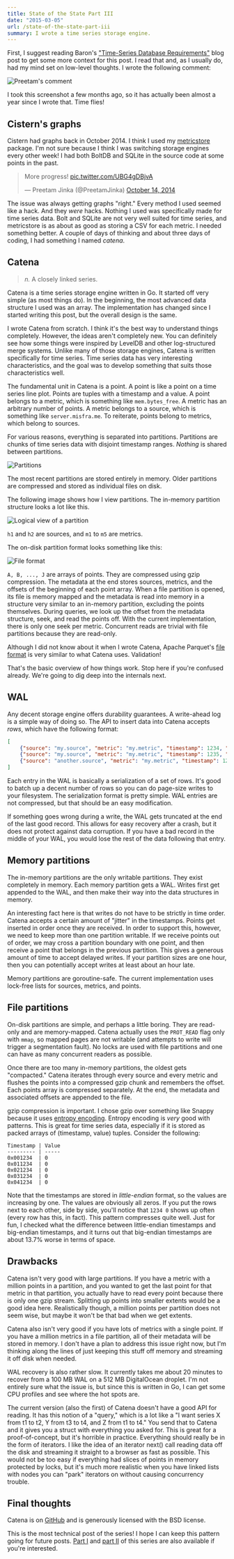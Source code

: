 ```yaml
---
title: State of the State Part III
date: "2015-03-05"
url: /state-of-the-state-part-iii
summary: I wrote a time series storage engine.
---
```


First, I suggest reading Baron's ["Time-Series Database Requirements"](http://www.xaprb.com/blog/2014/06/08/time-series-database-requirements/) blog post to get some more context for this post. I read that and, as I usually do, had my mind set on low-level thoughts. I wrote the following comment:

![Preetam's comment](http://static.misfra.me/images/posts/state-of-the-state-part-iii/preetam-comment.jpg)

I took this screenshot a few months ago, so it has actually been almost a year since I wrote that. Time flies!

Cistern's graphs
---
Cistern had graphs back in October 2014. I think I used my [metricstore](https://github.com/Preetam/metricstore) package. I'm not sure because I think I was switching storage engines every other week! I had both BoltDB and SQLite in the source code at some points in the past.

<blockquote class="twitter-tweet" lang="en"><p>More progress! <a href="http://t.co/UBG4gDBjvA">pic.twitter.com/UBG4gDBjvA</a></p>&mdash; Preetam Jinka (@PreetamJinka) <a href="https://twitter.com/PreetamJinka/status/521866847608922112">October 14, 2014</a></blockquote>
<script async src="//platform.twitter.com/widgets.js" charset="utf-8"></script>

The issue was always getting graphs "right."  Every method I used seemed like a hack. And they *were* hacks. Nothing I used was specifically made for time series data. Bolt and SQLite are not very well suited for time series, and metricstore is as about as good as storing a CSV for each metric. I needed something better. A couple of days of thinking and about three days of coding, I had something I named *catena*.

Catena
---
> *n.* A closely linked series.

Catena is a time series storage engine written in Go. It started off very simple (as most things do). In the beginning, the most advanced data structure I used was an array. The implementation has changed since I started writing this post, but the overall design is the same.

I wrote Catena from scratch. I think it's the best way to understand things completely. However, the ideas aren't completely new. You can definitely see how some things were inspired by LevelDB and other log-structured merge systems. Unlike many of those storage engines, Catena is written specifically for time series. Time series data has very interesting characteristics, and the goal was to develop something that suits those characteristics well.

The fundamental unit in Catena is a point. A point is like a point on a time series line plot. Points are tuples with a timestamp and a value. A point belongs to a metric, which is something like `mem.bytes_free`. A metric has an arbitrary number of points. A metric belongs to a source, which is something like `server.misfra.me`. To reiterate, points belong to metrics, which belong to sources.

For various reasons, everything is separated into partitions. Partitions are chunks of time series data with disjoint timestamp ranges. *Nothing* is shared between partitions.

![Partitions](http://static.misfra.me/images/posts/state-of-the-state-part-iii/partitions.jpg)

The most recent partitions are stored entirely in memory. Older partitions are compressed and stored as individual files on disk.

The following image shows how I view partitions. The in-memory partition structure looks a lot like this.

![Logical view of a partition](http://static.misfra.me/images/posts/state-of-the-state-part-iii/partition-view.jpg)

`h1` and `h2` are sources, and `m1` to `m5` are metrics.

The on-disk partition format looks something like this:

![File format](http://static.misfra.me/images/posts/state-of-the-state-part-iii/file-format.jpg)

`A, B, ..., J` are arrays of points. They are compressed using gzip compression.
The metadata at the end stores sources, metrics, and the offsets of the beginning of each point array. When a file partition is opened, its file is memory mapped and the metadata is read into memory in a structure very similar to an in-memory partition, excluding the points themselves. During queries, we look up the offset from the metadata structure, seek, and read the points off. With the current implementation, there is only one seek per metric. Concurrent reads are trivial with file partitions because they are read-only.

Although I did not know about it when I wrote Catena, Apache Parquet's [file format](http://parquet.incubator.apache.org/documentation/latest/) is very similar to what Catena uses. Validation!

That's the basic overview of how things work. Stop here if you're confused already. We're going to dig deep into the internals next.

WAL
---
Any decent storage engine offers durability guarantees. A write-ahead log is a simple way of doing so. The API to insert data into Catena accepts *rows*, which have the following format:

```json
[
    {"source": "my.source", "metric": "my.metric", "timestamp": 1234, "value": 0.5},
    {"source": "my.source", "metric": "my.metric", "timestamp": 1235, "value": 0.7},
    {"source": "another.source", "metric": "my.metric", "timestamp": 1234, "value": 2.12}
]
```

Each entry in the WAL is basically a serialization of a set of rows. It's good to batch up a decent number of rows so you can do page-size writes to your filesystem. The serialization format is pretty simple. WAL entries are not compressed, but that should be an easy modification.

If something goes wrong during a write, the WAL gets truncated at the end of the last good record. This allows for easy recovery after a crash, but it does not protect against data corruption. If you have a bad record in the middle of your WAL, you would lose the rest of the data following that entry.

Memory partitions
---
The in-memory partitions are the only writable partitions. They exist completely in memory. Each memory partition gets a WAL. Writes first get appended to the WAL, and then make their way into the data structures in memory.

An interesting fact here is that writes do not have to be strictly in time order. Catena accepts a certain amount of "jitter" in the timestamps. Points get inserted in order once they are received. In order to support this, however, we need to keep more than one partition writable. If we receive points out of order, we may cross a partition boundary with one point, and then receive a point that belongs in the previous partition. This gives a generous amount of time to accept delayed writes. If your partition sizes are one hour, then you can potentially accept writes at least about an hour late.

Memory partitions are goroutine-safe. The current implementation uses lock-free lists for sources, metrics, and points.

File partitions
---
On-disk partitions are simple, and perhaps a little boring. They are read-only and are memory-mapped. Catena actually uses the `PROT_READ` flag only with `mmap`, so mapped pages are not writable (and attempts to write will trigger a segmentation fault). No locks are used with file partitions and one can have as many concurrent readers as possible.

Once there are too many in-memory partitions, the oldest gets "compacted." Catena iterates through every source and every metric and flushes the points into a compressed gzip chunk and remembers the offset. Each points array is compressed separately. At the end, the metadata and associated offsets are appended to the file.

gzip compression is important. I chose gzip over something like Snappy because it uses [entropy encoding](https://en.wikipedia.org/wiki/Entropy_encoding). Entropy encoding is *very* good with patterns. This is great for time series data, especially if it is stored as packed arrays of (timestamp, value) tuples. Consider the following:
```
Timestamp | Value
--------- | -----
0x001234  | 0
0x011234  | 0
0x021234  | 0
0x031234  | 0
0x041234  | 0
```

Note that the timestamps are stored in *little-endian* format, so the values are increasing by one. The values are obviously all zeros. If you put the rows next to each other, side by side, you'll notice that `1234 0` shows up often (every row has this, in fact). This pattern compresses quite well. Just for fun, I checked what the difference between little-endian timestamps and big-endian timestamps, and it turns out that big-endian timestamps are about 13.7% worse in terms of space.

Drawbacks
---
Catena isn't very good with large partitions. If you have a metric with a million points in a partition, and you wanted to get the last point for that metric in that partition, you actually have to read every point because there is only one gzip stream. Splitting up points into smaller extents would be a good idea here. Realistically though, a million points per partition does not seem wise, but maybe it won't be that bad when we get extents.

Catena also isn't very good if you have lots of metrics with a single point. If you have a million metrics in a file partition, all of their metadata will be stored in memory. I don't have a plan to address this issue right now, but I'm thinking along the lines of just keeping this stuff off memory and streaming it off disk when needed.

WAL recovery is also rather slow. It currently takes me about 20 minutes to recover from a 100 MB WAL on a 512 MB DigitalOcean droplet. I'm not entirely sure what the issue is, but since this is written in Go, I can get some CPU profiles and see where the hot spots are.

The current version (also the first) of Catena doesn't have a good API for reading. It has this notion of a "query," which is a lot like a "I want series X from t1 to t2, Y from t3 to t4, and Z from t1 to t4." You send that to Catena and it gives you  a struct with everything you asked for. This is great for a proof-of-concept, but it's horrible in practice. Everything should really be in the form of iterators. I like the idea of an iterator next() call reading data off the disk and streaming it straight to a browser as fast as possible. This would not be too easy if everything had slices of points in memory protected by locks, but it's much more realistic when you have linked lists with nodes you can "park" iterators on without causing concurrency trouble.

Final thoughts
---
Catena is on [GitHub](https://github.com/Preetam/catena) and is generously licensed with the BSD license.

This is the most technical post of the series! I hope I can keep this pattern going for future posts. [Part I](http://misfra.me/state-of-the-state) and [part II](http://misfra.me/state-of-the-state-part-ii) of this series are also available if you're interested.
